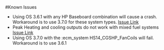 #Known Issues
* Using OS 3.6.1 with any HP Baseboard combination will cause a crash. Workaround is to use 3.7.0 for these system types. [Issue Link](https://github.com/canmet-energy/btap_tasks/issues/413)
* Peak Heating and cooling outputs do not work with mixed fuel systems [Issue Link](https://github.com/canmet-energy/btap_tasks/issues/410)
* Using OS 3.7.0 with the :ecm_system HS14_CGSHP_FanCoils will fail. Workaround is to use 3.6.1 
